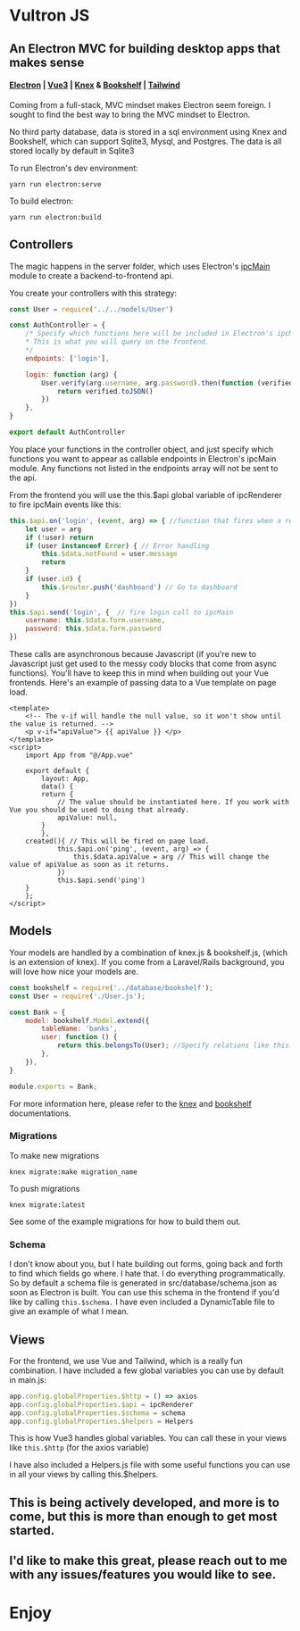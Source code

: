 # Vultron JS
## An Electron MVC for building desktop apps that makes sense
#### [Electron](https://www.electronjs.org/) | [Vue3](https://v3.vuejs.org/) | [Knex](https://knexjs.org/) & [Bookshelf](https://bookshelfjs.org/) | [Tailwind](https://tailwindcss.com/)

Coming from a full-stack, MVC mindset makes Electron seem foreign. I sought to find the best way to bring the MVC mindset to Electron.

No third party database, data is stored in a sql environment using Knex and Bookshelf, which can support Sqlite3, Mysql, and Postgres. The data is all stored locally by default in Sqlite3

To run Electron's dev environment:
```
yarn run electron:serve
```

To build electron:
```
yarn run electron:build
```

## Controllers
The magic happens in the server folder, which uses Electron's [ipcMain](https://www.electronjs.org/docs/latest/api/ipc-main) module to create a backend-to-frontend api. 

You create your controllers with this strategy:
```javascript
const User = require('../../models/User')

const AuthController = {
	/* Specify which functions here will be included in Electron's ipcMain module. 
	* This is what you will query on the frontend. 
	*/
	endpoints: ['login'], 

	login: function (arg) {
		User.verify(arg.username, arg.password).then(function (verified) {
			return verified.toJSON()
		})
	},
}

export default AuthController
```

You place your functions in the controller object, and just specify which functions you want to appear as callable endpoints in Electron's ipcMain module. Any functions not listed in the endpoints array will not be sent to the api.

From the frontend you will use the this.$api global variable of ipcRenderer to fire ipcMain events like this: 
```javascript
this.$api.on('login', (event, arg) => { //function that fires when a response is received from 'login' event
	let user = arg
	if (!user) return
	if (user instanceof Error) { // Error handling
		this.$data.notFound = user.message
		return
	}
	if (user.id) {
		this.$router.push('dashboard') // Go to dashboard
	}
})
this.$api.send('login', {  // fire login call to ipcMain
	username: this.$data.form.username,
	password: this.$data.form.password
})
```

These calls are asynchronous because Javascript (if you're new to Javascript just get used to the messy cody blocks that come from async functions). You'll have to keep this in mind when building out your Vue frontends.
Here's an example of passing data to a Vue template on page load. 

```vue
<template>
	<!-- The v-if will handle the null value, so it won't show until the value is returned. -->
	<p v-if="apiValue"> {{ apiValue }} </p> 
</template>
<script>
    import App from "@/App.vue"

    export default {
        layout: App,
        data() {
		return {
			// The value should be instantiated here. If you work with Vue you should be used to doing that already.
			apiValue: null, 
		}
        },
	created(){ // This will be fired on page load.
            this.$api.on('ping', (event, arg) => {
				this.$data.apiValue = arg // This will change the value of apiValue as soon as it returns.
            })
            this.$api.send('ping')
	}
    };
</script>
```

## Models
Your models are handled by a combination of knex.js & bookshelf.js, (which is an extension of knex). If you come from a Laravel/Rails background, you will love how nice your models are. 

```javascript
const bookshelf = require('../database/bookshelf');
const User = require('./User.js');

const Bank = {
	model: bookshelf.Model.extend({
		tableName: 'banks',
		user: function () {
			return this.belongsTo(User); //Specify relations like this.
		},
	}),
}

module.exports = Bank;
```

For more information here, please refer to the [knex](https://knexjs.org/) and [bookshelf](https://bookshelfjs.org/) documentations. 

### Migrations
To make new migrations 
```
knex migrate:make migration_name 
```
To push migrations
```
knex migrate:latest
```
See some of the example migrations for how to build them out.

### Schema
I don't know about you, but I hate building out forms, going back and forth to find which fields go where. I hate that. I do everything programmatically. So by default a schema file is generated in src/database/schema.json as soon as Electron is built. You can use this schema in the frontend if you'd like by calling ```this.$schema.``` I have even included a DynamicTable file to give an example of what I mean. 

## Views

For the frontend, we use Vue and Tailwind, which is a really fun combination. 
I have included a few global variables you can use by default in main.js: 

```javascript
app.config.globalProperties.$http = () => axios
app.config.globalProperties.$api = ipcRenderer
app.config.globalProperties.$schema = schema
app.config.globalProperties.$helpers = Helpers

```

This is how Vue3 handles global variables. You can call these in your views like ```this.$http``` (for the axios variable)

I have also included a Helpers.js file with some useful functions you can use in all your views by calling this.$helpers. 


## This is being actively developed, and more is to come, but this is more than enough to get most started. 
## I'd like to make this great, please reach out to me with any issues/features you would like to see. 

# Enjoy
